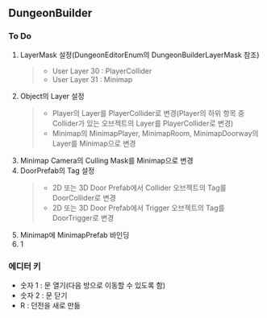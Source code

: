 ## DungeonBuilder

### To Do
1. LayerMask 설정(DungeonEditorEnum의 DungeonBuilderLayerMask 참조)
    > - User Layer 30 : PlayerCollider
    > - User Layer 31 : Minimap
2. Object의 Layer 설정
    > - Player의 Layer를 PlayerCollider로 변경(Player의 하위 항목 중 Collider가 있는 오브젝트의 Layer를 PlayerCollider로 변경)
    > - Minimap의 MinimapPlayer, MinimapRoom, MinimapDoorway의 Layer를 Minimap으로 변경
3. Minimap Camera의 Culling Mask를 Minimap으로 변경
4. DoorPrefab의 Tag 설정
    > - 2D 또는 3D Door Prefab에서 Collider 오브젝트의 Tag를 DoorCollider로 변경
    > - 2D 또는 3D Door Prefab에서 Trigger 오브젝트의 Tag를 DoorTrigger로 변경
5. Minimap에 MinimapPrefab 바인딩
6. 1

### 에디터 키
- 숫자 1 : 문 열기(다음 방으로 이동할 수 있도록 함)
- 숫자 2 : 문 닫기
- R : 던전을 새로 만듦
